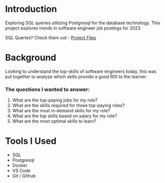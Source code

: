# Introduction

Exploring SQL queries utilizing Postgresql for the database technology. This project explores trends in software engineer job postings for 2023.

SQL Queries? Check them out - [Project Files](/project/)

# Background

Looking to understand the top-skills of software engineers today, this was put together to analyze which skills provide a good ROI to the learner.

### The questions I wanted to answer:

1. What are the top-paying jobs for my role?
2. What are the skills required for these top-paying roles?
3. What are the most in-demand skills for my role?
4. What are the top skills based on salary for my role?
5. What are the most optimal skills to learn?

# Tools I Used

- SQL
- Postgresql
- Docker
- VS Code
- Git / Github
